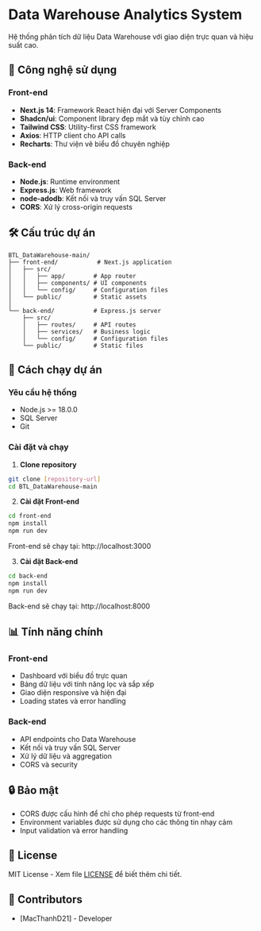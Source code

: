 # Data Warehouse Analytics System

Hệ thống phân tích dữ liệu Data Warehouse với giao diện trực quan và hiệu suất cao.

## 🚀 Công nghệ sử dụng

### Front-end
- **Next.js 14**: Framework React hiện đại với Server Components
- **Shadcn/ui**: Component library đẹp mắt và tùy chỉnh cao
- **Tailwind CSS**: Utility-first CSS framework
- **Axios**: HTTP client cho API calls
- **Recharts**: Thư viện vẽ biểu đồ chuyên nghiệp

### Back-end
- **Node.js**: Runtime environment
- **Express.js**: Web framework
- **node-adodb**: Kết nối và truy vấn SQL Server
- **CORS**: Xử lý cross-origin requests

## 🛠 Cấu trúc dự án

```
BTL_DataWarehouse-main/
├── front-end/           # Next.js application
│   ├── src/
│   │   ├── app/        # App router
│   │   ├── components/ # UI components
│   │   └── config/     # Configuration files
│   └── public/         # Static assets
│
└── back-end/           # Express.js server
    ├── src/
    │   ├── routes/     # API routes
    │   ├── services/   # Business logic
    │   └── config/     # Configuration files
    └── public/         # Static files
```

## 🚀 Cách chạy dự án

### Yêu cầu hệ thống
- Node.js >= 18.0.0
- SQL Server
- Git

### Cài đặt và chạy

1. **Clone repository**
```bash
git clone [repository-url]
cd BTL_DataWarehouse-main
```

2. **Cài đặt Front-end**
```bash
cd front-end
npm install
npm run dev
```
Front-end sẽ chạy tại: http://localhost:3000

3. **Cài đặt Back-end**
```bash
cd back-end
npm install
npm run dev
```
Back-end sẽ chạy tại: http://localhost:8000

## 📊 Tính năng chính

### Front-end
- Dashboard với biểu đồ trực quan
- Bảng dữ liệu với tính năng lọc và sắp xếp
- Giao diện responsive và hiện đại
- Loading states và error handling

### Back-end
- API endpoints cho Data Warehouse
- Kết nối và truy vấn SQL Server
- Xử lý dữ liệu và aggregation
- CORS và security

## 🔒 Bảo mật

- CORS được cấu hình để chỉ cho phép requests từ front-end
- Environment variables được sử dụng cho các thông tin nhạy cảm
- Input validation và error handling

## 📝 License

MIT License - Xem file [LICENSE](LICENSE) để biết thêm chi tiết.

## 👥 Contributors

- [MacThanhD21] - Developer
